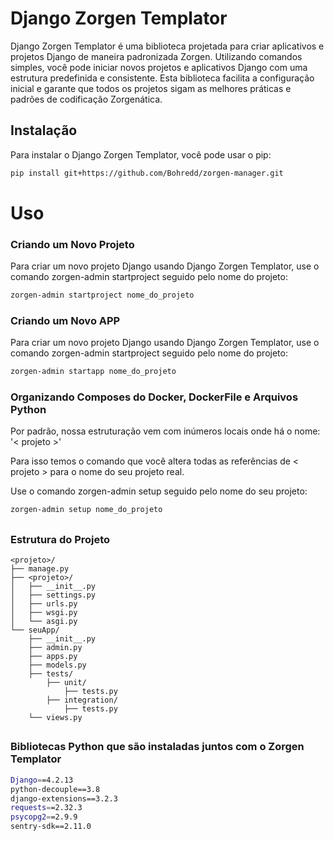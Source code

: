 # Django Zorgen Templator

Django Zorgen Templator é uma biblioteca projetada para criar aplicativos e projetos Django de maneira padronizada Zorgen. Utilizando comandos simples, você pode iniciar novos projetos e aplicativos Django com uma estrutura predefinida e consistente. Esta biblioteca facilita a configuração inicial e garante que todos os projetos sigam as melhores práticas e padrões de codificação Zorgenática.

## Instalação

Para instalar o Django Zorgen Templator, você pode usar o pip:

```bash
pip install git+https://github.com/Bohredd/zorgen-manager.git
```

<h1> Uso </h1>
<h3> Criando um Novo Projeto </h3>
Para criar um novo projeto Django usando Django Zorgen Templator, use o comando zorgen-admin startproject seguido pelo nome do projeto:

```bash
zorgen-admin startproject nome_do_projeto
```

<h3> Criando um Novo APP </h3>
Para criar um novo projeto Django usando Django Zorgen Templator, use o comando zorgen-admin startproject seguido pelo nome do projeto:

```bash
zorgen-admin startapp nome_do_projeto
```

<h3> Organizando Composes do Docker, DockerFile e Arquivos Python </h3>

Por padrão, nossa estruturação vem com inúmeros locais onde há o nome: '< projeto >'

Para isso temos o comando que você altera todas as referências de < projeto > para o nome do seu projeto real.

Use o comando zorgen-admin setup seguido pelo nome do seu projeto:

```bash
zorgen-admin setup nome_do_projeto
```


##
<h3> Estrutura do Projeto </h3>

```base
<projeto>/
├── manage.py
├── <projeto>/
│   ├── __init__.py
│   ├── settings.py
│   ├── urls.py
│   ├── wsgi.py
│   └── asgi.py
└── seuApp/
    ├── __init__.py
    ├── admin.py
    ├── apps.py
    ├── models.py
    ├── tests/
        ├── unit/
            ├── tests.py
        ├── integration/
            ├── tests.py
    └── views.py
```
##

<h3> Bibliotecas Python que são instaladas juntos com o Zorgen Templator </h3>

```bash
Django==4.2.13
python-decouple==3.8
django-extensions==3.2.3
requests==2.32.3
psycopg2==2.9.9
sentry-sdk==2.11.0
```